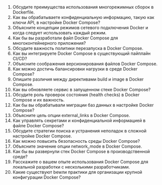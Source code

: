 1. Обсудите преимущества использования многорежимных сборок в Dockerfile.
2. Как вы обрабатываете конфиденциальную информацию, такую как ключи API, в настройке Docker Compose?
3. Объясните концепции режимов сетевого подключения Docker и когда следует использовать каждый режим.
4. Как бы вы разработали файл Docker Compose для многоконтейнерного приложения?
5. Обсудите важность политики перезапуска в Docker Compose.
6. Как вы интегрируете Docker Compose в существующий пайплайн CI/CD?
7. Объясните соображения версионирования файлов Docker Compose.
8. Как можно достичь балансировки нагрузки в среде Docker Compose?
9. Опишите различия между директивами build и image в Docker Compose.
10. Как вы обновляете сервис в запущенном стеке Docker Compose?
11. Обсудите роль проверок состояния (health checks) в Docker Compose и их важность.
12. Как бы вы обрабатывали миграции баз данных в настройке Docker Compose?
13. Объясните цель опции external_links в Docker Compose.
14. Как управлять секретами и конфиденциальной информацией в файле Docker Compose?
15. Обсудите стратегии поиска и устранения неполадок в сложной настройке Docker Compose.
16. Как можно повысить безопасность среды Docker Compose?
17. Объясните значение опции network_mode в Docker Compose.
18. Как бы вы развернули стек Docker Compose в производственной среде?
19. Расскажите о вашем опыте использования Docker Compose для локальной разработки с несколькими разработчиками.
20. Какие существуют bewли практики для организации крупной конфигурации Docker Compose?
